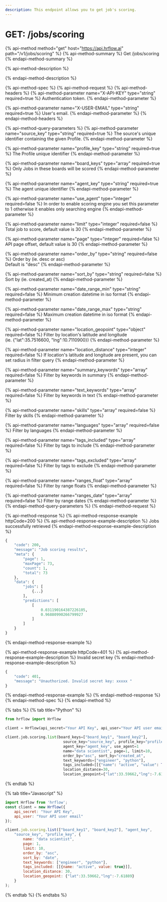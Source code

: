 ```yaml
---
description: This endpoint allows you to get job's scoring.
---
```


# GET: /jobs/scoring

{% api-method method="get" host="https://api.hrflow.ai" path="/v1/jobs/scoring" %}
{% api-method-summary %}
Get /jobs/scoring
{% endapi-method-summary %}

{% api-method-description %}

{% endapi-method-description %}

{% api-method-spec %}
{% api-method-request %}
{% api-method-headers %}
{% api-method-parameter name="X-API-KEY" type="string" required=true %}
Authentication token.
{% endapi-method-parameter %}

{% api-method-parameter name="X-USER-EMAIL" type="string" required=true %}
User's email.
{% endapi-method-parameter %}
{% endapi-method-headers %}

{% api-method-query-parameters %}
{% api-method-parameter name="source\_key" type="string" required=true %}
The source's unique identifier containing the given Profile.
{% endapi-method-parameter %}

{% api-method-parameter name="profile\_key" type="string" required=true %}
The Profile unique identifier
{% endapi-method-parameter %}

{% api-method-parameter name="board\_keys" type="array" required=true %}
Only Jobs in these boards will be scored
{% endapi-method-parameter %}

{% api-method-parameter name="agent\_key" type="string" required=true %}
The agent unique identifier
{% endapi-method-parameter %}

{% api-method-parameter name="use\_agent" type="integer" required=false %}
In order to enable scoring engine you set this parameter to 1 otherwise it enables only searching engine
{% endapi-method-parameter %}

{% api-method-parameter name="limit" type="integer" required=false %}
Total job to score, default value is 30
{% endapi-method-parameter %}

{% api-method-parameter name="page" type="integer" required=false %}
API page offset, default value is 30
{% endapi-method-parameter %}

{% api-method-parameter name="order\_by" type="string" required=false %}
Order by \(ie. desc or asc\)  
Default is "desc"
{% endapi-method-parameter %}

{% api-method-parameter name="sort\_by" type="string" required=false %}
Sort by \(ie. created\_at\)
{% endapi-method-parameter %}

{% api-method-parameter name="date\_range\_min" type="string" required=false %}
Minimum creation datetime in iso format
{% endapi-method-parameter %}

{% api-method-parameter name="date\_range\_max" type="string" required=false %}
Maximum creation datetime in iso format
{% endapi-method-parameter %}

{% api-method-parameter name="location\_geopoint" type="object" required=false %}
Filter by location's latitude and longitude  
\(ie. {"lat":35.7516600, "lng":10.7110900}\)
{% endapi-method-parameter %}

{% api-method-parameter name="location\_distance" type="integer" required=false %}
If location's latitude and longitude are present, you can set radius in filter query
{% endapi-method-parameter %}

{% api-method-parameter name="summary\_keywords" type="array" required=false %}
Filter by keywords in summary
{% endapi-method-parameter %}

{% api-method-parameter name="text\_keywords" type="array" required=false %}
Filter by keywords in text
{% endapi-method-parameter %}

{% api-method-parameter name="skills" type="array" required=false %}
Filter by skills
{% endapi-method-parameter %}

{% api-method-parameter name="languages" type="array" required=false %}
Filter by languages
{% endapi-method-parameter %}

{% api-method-parameter name="tags\_included" type="array" required=false %}
Filter by tags to include
{% endapi-method-parameter %}

{% api-method-parameter name="tags\_excluded" type="array" required=false %}
Filter by tags to exclude
{% endapi-method-parameter %}

{% api-method-parameter name="ranges\_float" type="array" required=false %}
Filter by range floats
{% endapi-method-parameter %}

{% api-method-parameter name="ranges\_date" type="array" required=false %}
Filter by range dates
{% endapi-method-parameter %}
{% endapi-method-query-parameters %}
{% endapi-method-request %}

{% api-method-response %}
{% api-method-response-example httpCode=200 %}
{% api-method-response-example-description %}
Jobs successfully retrieved
{% endapi-method-response-example-description %}

```python
{
    "code": 200,
    "message": "Job scoring results",
    "meta": {
        "page": 1,
        "maxPage": 73,
        "count": 1,
        "total": 73
    },
    "data": {
        "jobs": [
            {...}
        ],
        "predictions": [
            [
                0.031190164387226105,
                0.96880990266799927
            ]
        ]
    }
}
```
{% endapi-method-response-example %}

{% api-method-response-example httpCode=401 %}
{% api-method-response-example-description %}
Invalid secret key
{% endapi-method-response-example-description %}

```python
{
    "code": 401,
    "message": "Unauthorized. Invalid secret key: xxxxx "
}
```
{% endapi-method-response-example %}
{% endapi-method-response %}
{% endapi-method-spec %}
{% endapi-method %}

{% tabs %}
{% tab title="Python" %}
```python
from hrflow import Hrflow

client = Hrflow(api_secret="Your API Key", api_user="Your API user email")

client.job.scoring.list(board_keys=["board_key1", "board_key2"],
                          source_key="source_key", profile_key="profile_key", 
                          agent_key="agent_key", use_agent=1
                          name="data scientist", page=1, limit=10, 
                          order_by="asc", sort_by="created_at",
                          text_keywords=["engineer", "python"],
                          tags_included=[[{"name": "active", "value": True}]],
                          location_distance=30,
                          location_geopoint={"lat":33.59662,"lng":-7.61889})
```
{% endtab %}

{% tab title="Javascript" %}
```javascript
import Hrflow from 'hrflow';
const client = new Hrflow({ 
    api_secret: "Your API Key",
    api_user: "Your API user email" 
});

client.job.scoring.list(["board_key1", "board_key2"], "agent_key",
    "source_key", "profile_key", {
        name: "data scientist",
        page: 1,
        limit: 10,
        order_by: "asc",
        sort_by: "date",
        text_keywords: ["engineer", "python"],
        tags_included: [[{name: "active", value: true}]],
        location_distance: 30,
        location_geopoint: {"lat":33.59662,"lng":-7.61889}
    }
);
```
{% endtab %}
{% endtabs %}

